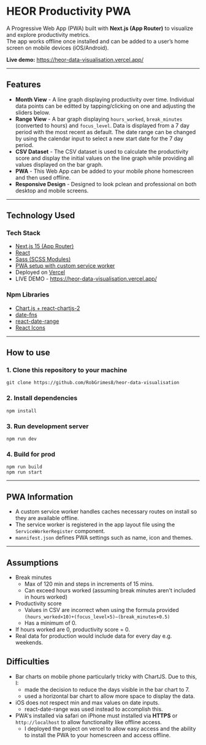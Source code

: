 # HEOR Productivity PWA

A Progressive Web App (PWA) built with **Next.js (App Router)** to visualize and explore productivity metrics.  
The app works offline once installed and can be added to a user’s home screen on mobile devices (iOS/Android).

**Live demo:** https://heor-data-visualisation.vercel.app/

---

## Features

-   **Month View** - A line graph displaying productivity over time. Individual data points can be editted by tapping/clicking on one and adjusting the sliders below.
-   **Range View** - A bar graph displaying `hours_worked`, `break_minutes` (converted to hours) and `focus_level`. Data is displayed from a 7 day period with the most recent as default. The date range can be changed by using the calendar input to select a new start date for the 7 day period.
-   **CSV Dataset** - The CSV dataset is used to calculate the productivity score and display the initial values on the line graph while providing all values displayed on the bar graph.
-   **PWA** - This Web App can be added to your mobile phone homescreen and then used offline.
-   **Responsive Design** - Designed to look pclean and professional on both desktop and mobile screens.

---

## Technology Used

### Tech Stack

-   [Next.js 15 (App Router)](https://nextjs.org/)
-   [React](https://react.dev/)
-   [Sass (SCSS Modules)](https://sass-lang.com/)
-   [PWA setup with custom service worker](https://developer.mozilla.org/en-US/docs/Web/Progressive_web_apps)
-   Deployed on [Vercel](https://vercel.com/)
-   LIVE DEMO - https://heor-data-visualisation.vercel.app/

### Npm Libraries

-   [Chart.js + react-chartjs-2](https://react-chartjs-2.js.org/)
-   [date-fns](https://date-fns.org/)
-   [react-date-range](https://github.com/hypeserver/react-date-range)
-   [React Icons](https://react-icons.github.io/react-icons/)

---

## How to use

### 1. Clone this repository to your machine

```
git clone https://github.com/RobGrimes8/heor-data-visualisation
```

### 2. Install dependencies

```
npm install
```

### 3. Run development server

```
npm run dev
```

### 4. Build for prod

```
npm run build
npm run start
```

---

## PWA Information

-   A custom service worker handles caches necessary routes on install so they are available offline.
-   The service worker is registered in the app layout file using the `ServiceWorkerRegister` component.
-   `mannifest.json` defines PWA settings such as name, icon and themes.

---

## Assumptions

-   Break minutes
    -   Max of 120 min and steps in increments of 15 mins.
    -   Can exceed hours worked (assuming break minutes aren't included in hours worked)
-   Productivity score
    -   Values in CSV are incorrect when using the formula provided `(hours_worked×10)+(focus_level×5)−(break_minutes×0.5)`
    -   Has a minimum of 0.
-   If hours worked are 0, productivity score = 0.
-   Real data for production would include data for every day e.g. weekends.

## Difficulties

-   Bar charts on mobile phone particularly tricky with ChartJS. Due to this, I:
    -   made the decision to reduce the days visible in the bar chart to 7.
    -   used a horizontal bar chart to allow more space to display the data.
-   iOS does not respect min and max values on date inputs.
    -   react-date-range was used instead to accomplish this.
-   PWA's installed via safari on iPhone must installed via **HTTPS** or `http://localhost` to allow functionality like offline access.
    -   I deployed the project on vercel to allow easy access and the ability to install the PWA to your homescreen and access offline.
